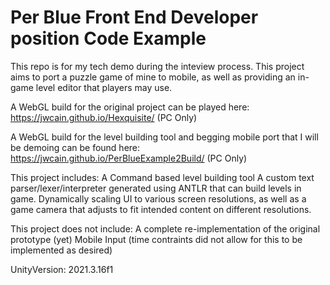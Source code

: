 # Per Blue Front End Developer position Code Example

This repo is for my tech demo during the inteview process. This project aims to port a puzzle game of mine to mobile, as well as providing an in-game level editor that players may use.

A WebGL build for the original project can be played here: https://jwcain.github.io/Hexquisite/ (PC Only)

A WebGL build  for the level building tool and begging mobile port that I will be demoing can be found here: https://jwcain.github.io/PerBlueExample2Build/ (PC Only)

This project includes:
  A Command based level building tool
  A custom text parser/lexer/interpreter generated using ANTLR that can build levels in game.
  Dynamically scaling UI to various screen resolutions, as well as a game camera that adjusts to fit intended content on different resolutions.
  
  
This project does not include:
  A complete re-implementation of the original prototype (yet)
  Mobile Input (time contraints did not allow for this to be implemented as desired)
  


UnityVersion: 2021.3.16f1
